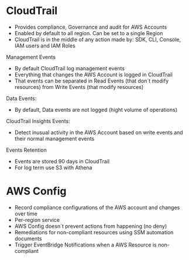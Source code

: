 
# CloudTrail

- Provides compliance, Governance and audit for AWS Accounts
- Enabled by default to all region. Can be set to a single Region
- CloudTrail is in the middle of any action made by: SDK, CLI, Console, IAM users and IAM Roles

Management Events
- By default CloudTrail log management events
- Everything that changes the AWS Account is logged in CloudTrail
- That events can be separated in Read Events (that don´t modify resources) from Write Events (that modify resources)

Data Events:
- By default, Data events are not logged (hight volume of operations)

CloudTrail Insights Events:
- Detect inusual activity in the AWS Account based on write events and their normal management events

Events Retention
- Events are stored 90 days in CloudTrail
- For log term use S3 with Athena

# AWS Config
- Record compliance configurations of the AWS account and changes over time
- Per-region service
- AWS Config doesn´t prevent actions from happening (no deny)
- Remediations for non-compliant resources using SSM automation documents
- Trigger EventBridge Notifications when a AWS Resource is non-compliant
